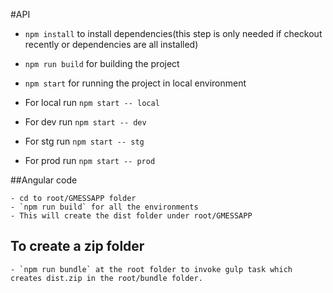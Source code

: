 #API
   - `npm install` to install dependencies(this step is only needed if checkout recently or dependencies are all installed)
   - `npm run build` for building the project
   - `npm start` for running the project in local environment

   - For local run `npm start -- local`
   - For dev run `npm start -- dev`
   - For stg run `npm start -- stg`
   - For prod run `npm start -- prod`

##Angular code

    - cd to root/GMESSAPP folder
    - `npm run build` for all the environments
    - This will create the dist folder under root/GMESSAPP

## To create a zip folder

    - `npm run bundle` at the root folder to invoke gulp task which creates dist.zip in the root/bundle folder.
